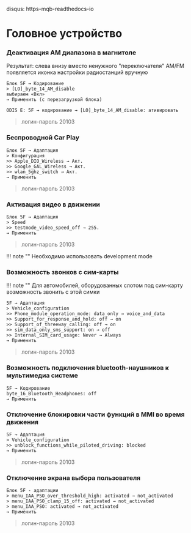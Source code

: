 disqus: https-mqb-readthedocs-io
# Головное устройство

### Деактивация AM диапазона в магнитоле

Результат: слева внизу вместо ненужного "переключателя" AM/FM появляется иконка настройки радиостанций вручную

```
Блок 5F → Кодирование
> [LO]_byte_14_AM_disable
выбираем «Вкл»
→ Применить (с перезагрузкой блока)
```
```
ODIS E: 5F → кодирование → [LO]_byte_14_AM_disable: ативировать
```

> логин-пароль 20103

### Беспроводной Car Play

```
Блок 5F → Адаптация
> Конфигурация
>> Apple_DIO_Wireless → Акт.
>> Google_GAL_Wireless → Акт.
>> wlan_5ghz_switch → Акт.
→ Применить
```

> логин-пароль 20103 

### Активация видео в движении

```
Блок 5F → Адаптация
> Speed
>> testmode_video_speed_off → 255.
→ Применить
```

> логин-пароль 20103 

!!! note ""
    Необходимо использовать development mode  

### Возможность звонков с сим-карты

!!! note ""
    Для автомобилей, оборудованных слотом под сим-карту возможность звонить с этой симки

```
5F → Адаптация
> Vehicle_configuration
>> Phone_module_operation_mode: data_only → voice_and_data
>> Support_for_response_and_hold: off → on
>> Support_of_threeway_calling: off → on
>> sim_data_only_sms_support: on → off
>> Internal_SIM_card_usage: Never → Always
→ Применить
```

> логин-пароль 20103 

### Возможность подключения bluetooth-наушников к мультимедиа системе

```
5F → Кодирование
byte_16_Bluetooth_Headphones: off
→ Применить
```

### Отключение блокировки части функций в MMI во время движения

```
5F → Адаптация
> Vehicle_configuration
>> unblock_functions_while_piloted_driving: blocked
→ Применить
```

> логин-пароль 20103 

### Отключение экрана выбора пользователя
```
Блок 5F - адаптации
> menu_IAA_PSO_over_threshold_high: activated → not_activated
> menu_IAA_PSO_clamp_15_off: activated → not_activated
> menu_IAA_PSO: activated → not_activated
→ Применить
```

> логин-пароль 20103 